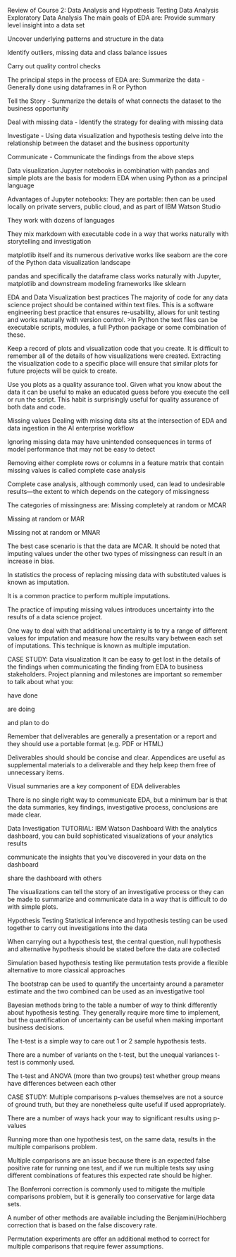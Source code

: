 Review of Course 2: Data Analysis and Hypothesis Testing
Data Analysis
Exploratory Data Analysis
The main goals of EDA are:
Provide summary level insight into a data set

Uncover underlying patterns and structure in the data

Identify outliers, missing data and class balance issues

Carry out quality control checks

The principal steps in the process of EDA are:
Summarize the data - Generally done using dataframes in R or Python

Tell the Story - Summarize the details of what connects the dataset to the business opportunity

Deal with missing data - Identify the strategy for dealing with missing data

Investigate - Using data visualization and hypothesis testing delve into the relationship between the dataset and the business opportunity

Communicate - Communicate the findings from the above steps

Data visualization
Jupyter notebooks in combination with pandas and simple plots are the basis for modern EDA when using Python as a principal language

Advantages of Jupyter notebooks:
They are portable: then can be used locally on private servers, public cloud, and as part of IBM Watson Studio

They work with 
dozens of languages

They mix markdown with executable code in a way that works naturally with storytelling and investigation

matplotlib itself and its numerous derivative works like seaborn are the core of the Python data visualization landscape

pandas and specifically the dataframe class works naturally with Jupyter, matplotlib and downstream modeling frameworks like sklearn

EDA and Data Visualization best practices
The majority of code for any data science project should be contained within text files. This is a software engineering best practice that ensures re-usability, allows for unit testing and works naturally with version control. >In Python the text files can be executable scripts, modules, a full Python package or some combination of these.

Keep a record of plots and visualization code that you create. It is difficult to remember all of the details of how visualizations were created. Extracting the visualization code to a specific place will ensure that similar plots for future projects will be quick to create.

Use you plots as a quality assurance tool. Given what you know about the data it can be useful to make an educated guess before you execute the cell or run the script. This habit is surprisingly useful for quality assurance of both data and code.

Missing values
Dealing with missing data sits at the intersection of EDA and data ingestion in the AI enterprise workflow

Ignoring missing data may have unintended consequences in terms of model performance that may not be easy to detect

Removing either complete rows or columns in a feature matrix that contain missing values is called complete case analysis

Complete case analysis, although commonly used, can lead to undesirable results—the extent to which depends on the category of missingness

The categories of missingness are:
Missing completely at random or MCAR

Missing at random or MAR

Missing not at random or MNAR

The best case scenario is that the data are MCAR. It should be noted that imputing values under the other two types of missingness can result in an increase in bias.

In statistics the process of replacing missing data with substituted values is known as imputation.

It is a common practice to perform multiple imputations.

The practice of imputing missing values introduces uncertainty into the results of a data science project.

One way to deal with that additional uncertainty is to try a range of different values for imputation and measure how the results vary between each set of imputations. This technique is known as multiple imputation.

CASE STUDY: Data visualization
It can be easy to get lost in the details of the findings when communicating the finding from EDA to business stakeholders. Project planning and milestones are important so remember to talk about what you:

have done

are doing

and plan to do

Remember that deliverables are generally a presentation or a report and they should use a portable format (e.g. PDF or HTML)

Deliverables should should be concise and clear. Appendices are useful as supplemental materials to a deliverable and they help keep them free of unnecessary items.

Visual summaries are a key component of EDA deliverables

There is no single right way to communicate EDA, but a minimum bar is that the data summaries, key findings, investigative process, conclusions are made clear.


Data Investigation
TUTORIAL: IBM Watson Dashboard
With the analytics dashboard, you can
build sophisticated visualizations of your analytics results

communicate the insights that you’ve discovered in your data on the dashboard

share the dashboard with others

The visualizations can tell the story of an investigative process or they can be made to summarize and communicate data in a way that is difficult to do with simple plots.

Hypothesis Testing
Statistical inference and hypothesis testing can be used together to carry out investigations into the data

When carrying out a hypothesis test, the central question, null hypothesis and alternative hypothesis should be stated before the data are collected

Simulation based hypothesis testing like permutation tests provide a flexible alternative to more classical approaches

The bootstrap can be used to quantify the uncertainty around a parameter estimate and the two combined can be used as an investigative tool

Bayesian methods bring to the table a number of way to think differently about hypothesis testing. They generally require more time to implement, but the quantification of uncertainty can be useful when making important business decisions.

The t-test is a simple way to care out 1 or 2 sample hypothesis tests.

There are a number of variants on the t-test, but the unequal variances t-test is commonly used.

The t-test and ANOVA (more than two groups) test whether group means have differences between each other

CASE STUDY: Multiple comparisons
p-values themselves are not a source of ground truth, but they are nonetheless quite useful if used appropriately.

There are a number of ways hack your way to significant results using p-values

Running more than one hypothesis test, on the same data, results in the multiple comparisons problem.

Multiple comparisons are an issue because there is an expected false positive rate for running one test, and if we run multiple tests say using different combinations of features this expected rate should be higher.

The Bonferroni correction is commonly used to mitigate the multiple comparisons problem, but it is generally too conservative for large data sets.

A number of other methods are available including the Benjamini/Hochberg correction that is based on the false discovery rate.

Permutation experiments are offer an additional method to correct for multiple comparisons that require fewer assumptions.
